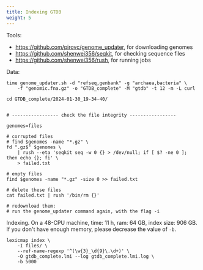 ```yaml
---
title: Indexing GTDB
weight: 5
---
```


Tools:

- https://github.com/pirovc/genome_updater, for downloading genomes
- https://github.com/shenwei356/seqkit, for checking sequence files
- https://github.com/shenwei356/rush, for running jobs

Data:

    time genome_updater.sh -d "refseq,genbank" -g "archaea,bacteria" \
        -f "genomic.fna.gz" -o "GTDB_complete" -M "gtdb" -t 12 -m -L curl

    cd GTDB_complete/2024-01-30_19-34-40/


    # ----------------- check the file integrity -----------------

    genomes=files

    # corrupted files
    # find $genomes -name "*.gz" \
    fd ".gz$" $genomes \
        | rush --eta 'seqkit seq -w 0 {} > /dev/null; if [ $? -ne 0 ]; then echo {}; fi' \
        > failed.txt

    # empty files
    find $genomes -name "*.gz" -size 0 >> failed.txt

    # delete these files
    cat failed.txt | rush '/bin/rm {}'

    # redownload them:
    # run the genome_updater command again, with the flag -i

Indexing. On a 48-CPU machine, time: 11 h, ram: 64 GB, index size: 906 GB.
If you don't have enough memory, please decrease the value of `-b`.

    lexicmap index \
        -I files/ \
        --ref-name-regexp '^(\w{3}_\d{9}\.\d+)' \
        -O gtdb_complete.lmi --log gtdb_complete.lmi.log \
        -b 5000

